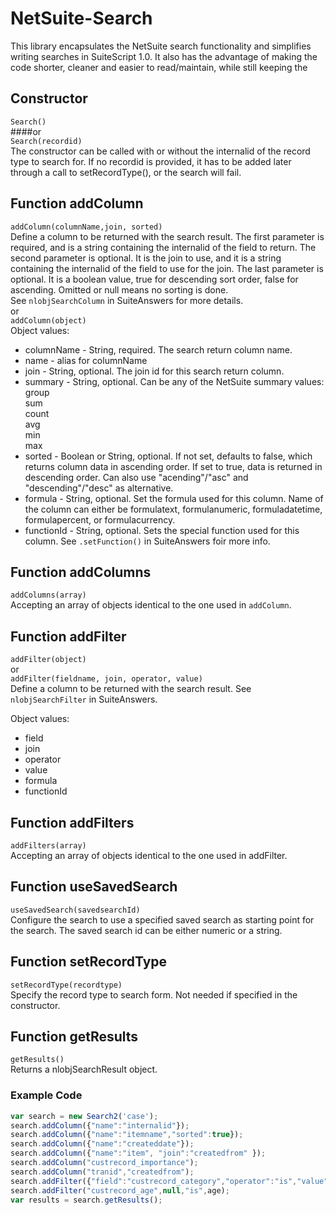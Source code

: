 # NetSuite-Search

This library encapsulates the NetSuite search functionality and simplifies writing searches in SuiteScript 1.0.
It also has the advantage of making the code shorter, cleaner and easier to read/maintain, while still keeping the 


## Constructor 
`Search()`  
####or  
`Search(recordid)`  
The constructor can be called with or without the internalid of the record type to search for. 
If no recordid is provided, it has to be added later through a call to setRecordType(), or the search will fail.

## Function addColumn 
`addColumn(columnName,join, sorted)`  
Define a column to be returned with the search result. The first parameter is required, and is a string containing the internalid of the field to return.
The second parameter is optional. It is the join to use, and it is a string containing the internalid of the field to use for the join.
The last parameter is optional. It is a boolean value, true for descending sort order, false for ascending. Omitted or null means no sorting is done.     
See `nlobjSearchColumn` in SuiteAnswers for more details.  
or  
`addColumn(object)`  
Object values:  
- columnName	- String, required. The search return column name.
- name		    - alias for columnName  
- join        - String, optional. The join id for this search return column.  
- summary     - String, optional. Can be any of the NetSuite summary values:  
                  group  
                  sum  
                  count  
                  avg  
                  min  
                  max  
- sorted		  - Boolean or String, optional. If not set, defaults to false, which returns column data in ascending order. If set to true, data is returned in descending order. Can also use "acending"/"asc" and "descending"/"desc" as alternative.
- formula     - String, optional. Set the formula used for this column. Name of the column can either be formulatext, formulanumeric, formuladatetime, formulapercent, or formulacurrency.
- functionId  - String, optional. Sets the special function used for this column. See `.setFunction()` in SuiteAnswers foir more info.


## Function addColumns
`addColumns(array)`  
Accepting an array of objects identical to the one used in `addColumn`.


## Function addFilter  
`addFilter(object)`  
or   
`addFilter(fieldname, join, operator, value)`  
Define a column to be returned with the search result. 
See `nlobjSearchFilter` in SuiteAnswers.

Object values:  
- field  
- join  
- operator  
- value  
- formula  
- functionId  


## Function addFilters  
`addFilters(array)`  
Accepting an array of objects identical to the one used in addFilter.


## Function useSavedSearch  
`useSavedSearch(savedsearchId)`  
Configure the search to use a specified saved search as starting point for the search.
The saved search id can be either numeric or a string.


## Function setRecordType  
`setRecordType(recordtype)`  
Specify the record type to search form. Not needed if specified in the constructor.


## Function getResults  
`getResults()`  
Returns a nlobjSearchResult object.


### Example Code ###
```javascript
var search = new Search2('case');
search.addColumn({"name":"internalid"});
search.addColumn({"name":"itemname","sorted":true});
search.addColumn({"name":"createddate"});
search.addColumn({"name":"item", "join":"createdfrom" });
search.addColumn("custrecord_importance");
search.addColumn("tranid","createdfrom");
search.addFilter({"field":"custrecord_category","operator":"is","value":category});
search.addFilter("custrecord_age",null,"is",age);
var results = search.getResults();

```
